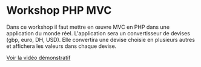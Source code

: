 # Workshop PHP MVC
Dans ce workshop il faut mettre en œuvre MVC en PHP dans une application du monde réel. L'application sera un convertisseur de devises (gbp, euro, DH, USD). Elle convertira une devise choisie en plusieurs autres et affichera les valeurs dans chaque devise.

[Voir la vidéo démonstratif](https://github.com/HananeJab/Sprint-3/blob/main/PHP%20OOP%20MVC/Workshop%20MVC/Mvc.webm)


